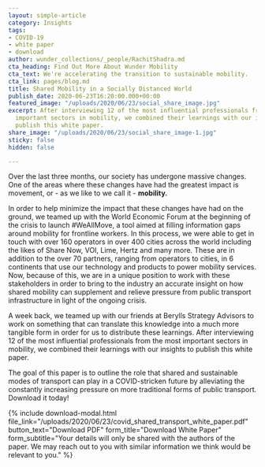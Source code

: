 ```yaml
---
layout: simple-article
category: Insights
tags:
- COVID-19
- white paper
- download
author: wunder_collections/_people/RachitShadra.md
cta_heading: Find Out More About Wunder Mobility
cta_text: We're accelerating the transition to sustainable mobility.
cta_link: pages/blog.md
title: Shared Mobility in a Socially Distanced World
publish_date: 2020-06-23T16:20:00.000+00:00
featured_image: "/uploads/2020/06/23/social_share_image.jpg"
excerpt: After interviewing 12 of the most influential professionals from the most
  important sectors in mobility, we combined their learnings with our insights to
  publish this white paper.
share_image: "/uploads/2020/06/23/social_share_image-1.jpg"
sticky: false
hidden: false

---
```

Over the last three months, our society has undergone massive changes. One of the areas where these changes have had the greatest impact is movement, or - as we like to we call it - **mobility.**

In order to help minimize the impact that these changes have had on the ground, we teamed up with the World Economic Forum at the beginning of the crisis to launch #WeAllMove, a tool aimed at filling information gaps around mobility for frontline workers. In this process, we were able to get in touch with over 160 operators in over 400 cities across the world including the likes of Share Now, VOI, Lime, Hertz and many more. These are in addition to the over 70 partners, ranging from operators to cities, in 6 continents that use our technology and products to power mobility services. Now, because of this, we are in a unique position to work with these stakeholders in order to bring to the industry an accurate insight on how shared mobility can supplement and relieve pressure from public transport infrastructure in light of the ongoing crisis.

A week back, we teamed up with our friends at Berylls Strategy Advisors to work on something that can translate this knowledge into a much more tangible form in order for us to distribute these learnings. After interviewing 12 of the most influential professionals from the most important sectors in mobility, we combined their learnings with our insights to publish this white paper.

The goal of this paper is to outline the role that shared and sustainable modes of transport can play in a COVID-stricken future by alleviating the constantly increasing pressure on more traditional forms of public transport. Download it today!

{% include download-modal.html file_link="/uploads/2020/06/23/covid_shared_transport_white_paper.pdf" button_text="Download PDF" form_title="Download White Paper" form_subtitle="Your details will only be shared with the authors of the paper. We may reach out to you with similar information we think would be relevant to you." %}
